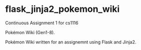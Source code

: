 # flask_jinja2_pokemon_wiki
Continuous Assignment 1 for cs1116

Pokémon Wiki (Gen1-8).

Pokémon Wiki written for an assignemnt using Flask and Jinja2.
